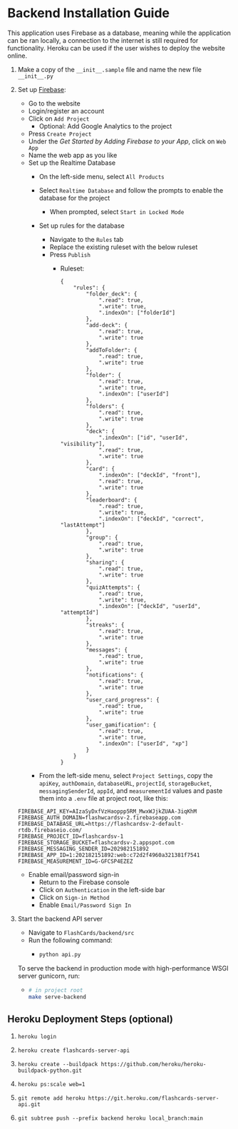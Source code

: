 # Backend Installation Guide

This application uses Firebase as a database, meaning while the application can be ran locally, a connection to the internet is still required for functionality. Heroku can be used if the user wishes to deploy the website online.

1. Make a copy of the `__init__.sample` file and name the new file `__init__.py`

2. Set up [Firebase](https://firebase.google.com/):
   - Go to the website
   - Login/register an account
   - Click on `Add Project`
     - Optional: Add Google Analytics to the project
   - Press `Create Project`
   - Under the _Get Started by Adding Firebase to your App_, click on `Web App`
   - Name the web app as you like
   - Set up the Realtime Database
     - On the left-side menu, select `All Products`
     - Select `Realtime Database` and follow the prompts to enable the database for the project
       - When prompted, select `Start in Locked Mode`
     - Set up rules for the database
       - Navigate to the `Rules` tab
       - Replace the existing ruleset with the below ruleset
       - Press `Publish`
         - Ruleset:
         
            ```
            {
                "rules": {
                    "folder_deck": {
                        ".read": true,
                        ".write": true,
                        ".indexOn": ["folderId"]
                    },
                    "add-deck": {
                        ".read": true,
                        ".write": true
                    },
                    "addToFolder": {
                        ".read": true,
                        ".write": true
                    },
                    "folder": {
                        ".read": true,
                        ".write": true,
                        ".indexOn": ["userId"]
                    },
                    "folders": {
                        ".read": true,
                        ".write": true
                    },
                    "deck": {
                        ".indexOn": ["id", "userId", "visibility"],
                        ".read": true,
                        ".write": true
                    },
                    "card": {
                        ".indexOn": ["deckId", "front"],
                        ".read": true,
                        ".write": true
                    },
                    "leaderboard": {
                        ".read": true,
                        ".write": true,
                        ".indexOn": ["deckId", "correct", "lastAttempt"]
                    },
                    "group": {
                        ".read": true,
                        ".write": true
                    },
                    "sharing": {
                        ".read": true,
                        ".write": true
                    },
                    "quizAttempts": {
                        ".read": true,
                        ".write": true,
                        ".indexOn": ["deckId", "userId", "attemptId"]
                    },
                    "streaks": {
                        ".read": true,
                        ".write": true
                    },
                    "messages": {
                        ".read": true,
                        ".write": true
                    },
                    "notifications": {
                        ".read": true,
                        ".write": true
                    },
                    "user_card_progress": {
                        ".read": true,
                        ".write": true
                    },
                    "user_gamification": {
                        ".read": true,
                        ".write": true,
                        ".indexOn": ["userId", "xp"]
                    }
                }
            }
            ```

     - From the left-side menu, select `Project Settings`, copy the `apiKey`, `authDomain`, `databaseURL`, `projectId`, `storageBucket`, `messagingSenderId`, `appId`, and `measurementId` values and paste them into a `.env` file at project root, like this:
  
    ```
    FIREBASE_API_KEY=AIzaSyDxfVzHaoppp5RM_MwxWJjkZUAA-3iqKhM
    FIREBASE_AUTH_DOMAIN=flashwcardsv-2.firebaseapp.com
    FIREBASE_DATABASE_URL=https://flashcardsv-2-default-rtdb.firebaseio.com/
    FIREBASE_PROJECT_ID=flashcardsv-1
    FIREBASE_STORAGE_BUCKET=flashcardsv-2.appspot.com
    FIREBASE_MESSAGING_SENDER_ID=202982151892
    FIREBASE_APP_ID=1:202182151892:web:c72d2f4960a321381f7541
    FIREBASE_MEASUREMENT_ID=G-GFCSP4EZEZ
    ```
     - Enable email/password sign-in
       - Return to the Firebase console
       - Click on `Authentication` in the left-side bar
       - Click on `Sign-in Method`
       - Enable `Email/Password Sign In`
      
3. Start the backend API server
   - Navigate to `FlashCards/backend/src`
   - Run the following command:
     - ```bash
       python api.py
       ```
    
    To serve the backend in production mode with high-performance WSGI server gunicorn, run:
    - ```bash
      # in project root
      make serve-backend
      ```

## Heroku Deployment Steps (optional)
1. ```heroku login```

2. ```heroku create flashcards-server-api```

3. ```heroku create --buildpack https://github.com/heroku/heroku-buildpack-python.git```

4. ```heroku ps:scale web=1```

5. ```git remote add heroku https://git.heroku.com/flashcards-server-api.git```

6. ```git subtree push --prefix backend heroku local_branch:main```



